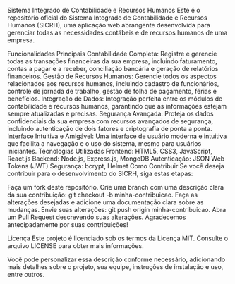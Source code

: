 Sistema Integrado de Contabilidade e Recursos Humanos
Este é o repositório oficial do Sistema Integrado de Contabilidade e Recursos Humanos (SICRH), uma aplicação web abrangente desenvolvida para gerenciar todas as necessidades contábeis e de recursos humanos de uma empresa.

Funcionalidades Principais
Contabilidade Completa: Registre e gerencie todas as transações financeiras da sua empresa, incluindo faturamento, contas a pagar e a receber, conciliação bancária e geração de relatórios financeiros.
Gestão de Recursos Humanos: Gerencie todos os aspectos relacionados aos recursos humanos, incluindo cadastro de funcionários, controle de jornada de trabalho, gestão de folha de pagamento, férias e benefícios.
Integração de Dados: Integração perfeita entre os módulos de contabilidade e recursos humanos, garantindo que as informações estejam sempre atualizadas e precisas.
Segurança Avançada: Proteja os dados confidenciais da sua empresa com recursos avançados de segurança, incluindo autenticação de dois fatores e criptografia de ponta a ponta.
Interface Intuitiva e Amigável: Uma interface de usuário moderna e intuitiva que facilita a navegação e o uso do sistema, mesmo para usuários iniciantes.
Tecnologias Utilizadas
Frontend: HTML5, CSS3, JavaScript, React.js
Backend: Node.js, Express.js, MongoDB
Autenticação: JSON Web Tokens (JWT)
Segurança: bcrypt, Helmet
Como Contribuir
Se você deseja contribuir para o desenvolvimento do SICRH, siga estas etapas:

Faça um fork deste repositório.
Crie uma branch com uma descrição clara da sua contribuição: git checkout -b minha-contribuicao.
Faça as alterações desejadas e adicione uma documentação clara sobre as mudanças.
Envie suas alterações: git push origin minha-contribuicao.
Abra um Pull Request descrevendo suas alterações.
Agradecemos antecipadamente por suas contribuições!

Licença
Este projeto é licenciado sob os termos da Licença MIT. Consulte o arquivo LICENSE para obter mais informações.

Você pode personalizar essa descrição conforme necessário, adicionando mais detalhes sobre o projeto, sua equipe, instruções de instalação e uso, entre outros.






